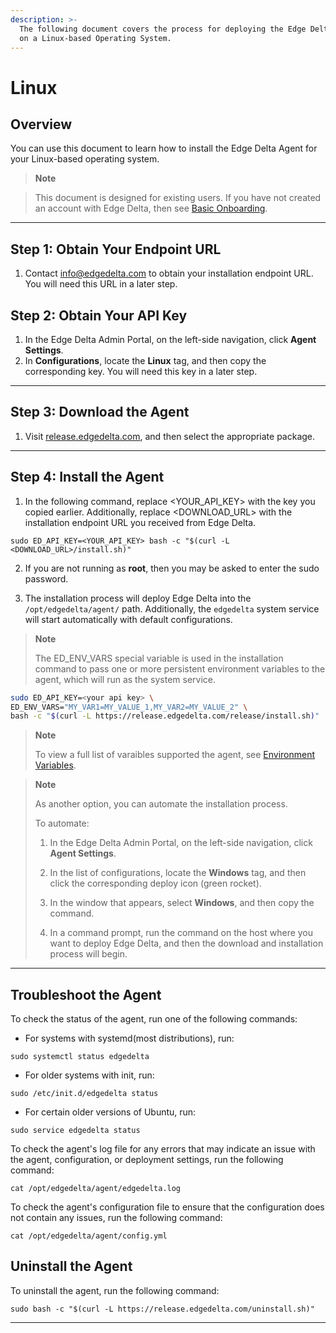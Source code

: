 ```yaml
---
description: >-
  The following document covers the process for deploying the Edge Delta service
  on a Linux-based Operating System.
---
```


# Linux

## Overview

You can use this document to learn how to install the Edge Delta Agent for your Linux-based operating system.

> **Note**

> This document is designed for existing users. If you have not created an account with Edge Delta, then see [Basic Onboarding](/docs/basic-onboarding.md).

***

## Step 1: Obtain Your Endpoint URL

1. Contact [info@edgedelta.com](mailto:info@edgedelta.com) to obtain your installation endpoint URL. You will need this URL in a later step.

## Step 2: Obtain Your API Key

1. In the Edge Delta Admin Portal, on the left-side navigation, click **Agent Settings**.
2. In **Configurations**, locate the **Linux** tag, and then copy the corresponding key. You will need this key in a later step.

***

## Step 3: Download the Agent 

1. Visit [release.edgedelta.com](https://release.edgedelta.com/), and then select the appropriate package.

***

## Step 4: Install the Agent 

1. In the following command, replace &lt;YOUR\_API\_KEY&gt; with the key you copied earlier. Additionally, replace &lt;DOWNLOAD\_URL&gt; with the installation endpoint URL you received from Edge Delta. 

```text
sudo ED_API_KEY=<YOUR_API_KEY> bash -c "$(curl -L <DOWNLOAD_URL>/install.sh)"
```

2. If you are not running as **root**, then you may be asked to enter the sudo password. 

3. The installation process will deploy Edge Delta into the `/opt/edgedelta/agent/` path. Additionally, the `edgedelta` system service will start automatically with default configurations.

> **Note**
> 
> The ED\_ENV\_VARS special variable is used in the installation command to pass one or more persistent environment variables to the agent, which will run as the system service.

```bash
sudo ED_API_KEY=<your api key> \
ED_ENV_VARS="MY_VAR1=MY_VALUE_1,MY_VAR2=MY_VALUE_2" \
bash -c "$(curl -L https://release.edgedelta.com/release/install.sh)"
```

> **Note**
>
> To view a full list of varaibles supported the agent, see [Environment Variables](environment-variables.md). 



> **Note**
>
> As another option, you can automate the installation process.
>
> To automate:
>
> 1. In the Edge Delta Admin Portal, on the left-side navigation, click **Agent Settings**.
>
> 2. In the list of configurations, locate the **Windows** tag, and then click the corresponding deploy icon (green rocket).
>
> 3. In the window that appears, select **Windows**, and then copy the command.
>
> 4. In a command prompt, run the command on the host where you want to deploy Edge Delta, and then the download and installation process will begin.

***

## Troubleshoot the Agent

To check the status of the agent, run one of the following commands: 

  * For systems with systemd\(most distributions\), run:

  ```text
  sudo systemctl status edgedelta
  ```

  * For older systems with init, run:

  ```text
  sudo /etc/init.d/edgedelta status
  ```

  * For certain older versions of Ubuntu, run:

  ```text
  sudo service edgedelta status
  ```

To check the agent's log file for any errors that may indicate an issue with the agent, configuration, or deployment settings, run the following command:

  ```text
  cat /opt/edgedelta/agent/edgedelta.log
  ```

To check the agent's configuration file to ensure that the configuration does not contain any issues, run the following command:

  ```text
  cat /opt/edgedelta/agent/config.yml
  ```

## Uninstall the Agent

To uninstall the agent, run the following command: 

```text
sudo bash -c "$(curl -L https://release.edgedelta.com/uninstall.sh)"
```

***
